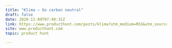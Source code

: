 ```yaml
---
title: "Klima — Go carbon neutral"
draft: false
date: 2020-12-09T07:49:31Z
link: https://www.producthunt.com/posts/klima?utm_medium=RSS&utm_source=hune
site: www.producthunt.com
topic: product hunt  

---
```

